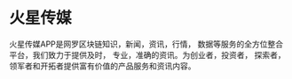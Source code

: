 # 

# 火星传媒

火星传媒APP是网罗区块链知识，新闻，资讯，行情， 数据等服务的全方位整合平台，我们致力于提供及时， 专业，准确的资讯。为创业者，投资者， 探索者，领军者和开拓者提供富有价值的产品服务和资讯内容。


